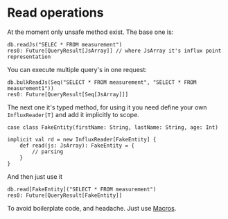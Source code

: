 # Read operations
At the moment only unsafe method exist. The base one is:
```
db.readJs("SELEC * FROM measurement")
res0: Future[QueryResult[JsArray]] // where JsArray it's influx point representation
```
You can execute multiple query's in one request:
```
db.bulkReadJs(Seq("SELECT * FROM measurement", "SELECT * FROM measurement1"))
res0: Future[QueryResult[Seq[JsArray]]]
```
The next one it's typed method, for using it you need define your own `InfluxReader[T]` and add it implicitly to scope. 
```
case class FakeEntity(firstName: String, lastName: String, age: Int)

implicit val rd = new InfluxReader[FakeEntity] {
    def read(js: JsArray): FakeEntity = {
        // parsing
    }
}
```
And then just use it
```
db.read[FakeEntity]("SELECT * FROM measurement")
res0: Future[QueryResult[FakeEntity]]
```
To avoid boilerplate code, and headache. Just use [Macros](docs/macros.md).
